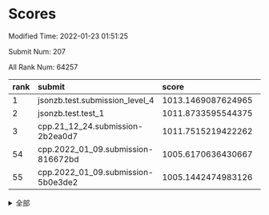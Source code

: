 # Scores

Modified Time: 2022-01-23 01:51:25

Submit Num: 207

All Rank Num: 64257

| rank |               submit               |       score        |       sigma        | pk_num |
| :--- | :--------------------------------- | :----------------- | :----------------- | :----- |
| 1    | jsonzb.test.submission_level_4     | 1013.1469087624965 | 0.7996081431465083 | 1243   |
| 2    | jsonzb.test.test_1                 | 1011.8733595544375 | 0.7793006871910793 | 1244   |
| 3    | cpp.21_12_24.submission-2b2ea0d7   | 1011.7515219422262 | 0.7703291231231494 | 1242   |
| 54   | cpp.2022_01_09.submission-816672bd | 1005.6170636430667 | 0.7198056254912362 | 1243   |
| 55   | cpp.2022_01_09.submission-5b0e3de2 | 1005.1442474983126 | 0.7190833611639024 | 1235   |


<details>
<summary>全部</summary>

| rank |                 submit                 |       score        |       sigma        | pk_num |
| :--- | :------------------------------------- | :----------------- | :----------------- | :----- |
| 1    | jsonzb.test.submission_level_4         | 1013.1469087624965 | 0.7996081431465083 | 1243   |
| 2    | jsonzb.test.test_1                     | 1011.8733595544375 | 0.7793006871910793 | 1244   |
| 3    | cpp.21_12_24.submission-2b2ea0d7       | 1011.7515219422262 | 0.7703291231231494 | 1242   |
| 4    | gobigger.level_3.submission_level_3_4  | 1011.4340550067757 | 0.7796518888365523 | 1245   |
| 5    | gobigger.level_3.submission_level_3_26 | 1011.1558516975331 | 0.773275804033975  | 1240   |
| 6    | gobigger.level_3.submission_level_3_33 | 1011.0096923531106 | 0.77043618462779   | 1241   |
| 7    | gobigger.level_3.submission_level_3_35 | 1010.9699732905251 | 0.7760512318799375 | 1241   |
| 8    | gobigger.level_3.submission_level_3_24 | 1010.9384414915709 | 0.7683455230919823 | 1241   |
| 9    | gobigger.level_3.submission_level_3_8  | 1010.8721320169496 | 0.7563630650062939 | 1242   |
| 10   | gobigger.level_3.submission_level_3_34 | 1010.8621101370833 | 0.764014394530597  | 1247   |
| 11   | gobigger.level_3.submission_level_3_46 | 1010.8202041624878 | 0.7472256579175828 | 1244   |
| 12   | gobigger.level_3.submission_level_3_40 | 1010.768588760641  | 0.7856529659350815 | 1237   |
| 13   | gobigger.level_3.submission_level_3_23 | 1010.5840914931767 | 0.7718251965518912 | 1242   |
| 14   | gobigger.level_3.submission_level_3_15 | 1010.489323772761  | 0.7761394447880864 | 1242   |
| 15   | gobigger.level_3.submission_level_3_18 | 1010.4390395195526 | 0.7559181646600106 | 1245   |
| 16   | gobigger.level_3.submission_level_3_22 | 1010.4119615110931 | 0.7596173380952911 | 1241   |
| 17   | gobigger.level_3.submission_level_3_42 | 1010.3424445306897 | 0.7700188222665096 | 1245   |
| 18   | gobigger.level_3.submission_level_3_43 | 1010.3405299412012 | 0.766922266970362  | 1241   |
| 19   | gobigger.level_3.submission_level_3_45 | 1010.3129308604906 | 0.7720494485676194 | 1244   |
| 20   | gobigger.level_3.submission_level_3_29 | 1010.2610484250104 | 0.7810625293434323 | 1241   |
| 21   | gobigger.level_3.submission_level_3_12 | 1010.163816668145  | 0.7658304859243845 | 1241   |
| 22   | gobigger.level_3.submission_level_3_1  | 1010.1109207440867 | 0.7422369413319193 | 1242   |
| 23   | gobigger.level_3.submission_level_3_36 | 1010.0037348870832 | 0.7640581246042312 | 1242   |
| 24   | gobigger.level_3.submission_level_3_5  | 1009.9980150644774 | 0.7518054964264097 | 1241   |
| 25   | gobigger.level_3.submission_level_3_9  | 1009.9181729895447 | 0.7444885349502408 | 1244   |
| 26   | gobigger.level_3.submission_level_3_2  | 1009.8955240148861 | 0.7465165976853172 | 1243   |
| 27   | gobigger.level_3.submission_level_3_0  | 1009.8595759956215 | 0.7667380578097948 | 1238   |
| 28   | gobigger.level_3.submission_level_3_6  | 1009.792135575587  | 0.7594794100783482 | 1240   |
| 29   | gobigger.level_3.submission_level_3_49 | 1009.7828025374401 | 0.7568509361954557 | 1241   |
| 30   | gobigger.level_3.submission_level_3_21 | 1009.6894605378635 | 0.7596704176280692 | 1240   |
| 31   | gobigger.level_3.submission_level_3_13 | 1009.6546019126006 | 0.7673309097073648 | 1245   |
| 32   | gobigger.level_3.submission_level_3_37 | 1009.6245680840665 | 0.7388829635940113 | 1240   |
| 33   | gobigger.level_3.submission_level_3_14 | 1009.6233908092597 | 0.7498747779057925 | 1235   |
| 34   | gobigger.level_3.submission_level_3_25 | 1009.5354456037435 | 0.7687402915247187 | 1243   |
| 35   | gobigger.level_3.submission_level_3_17 | 1009.5173602998753 | 0.7369211244384871 | 1234   |
| 36   | gobigger.level_3.submission_level_3_31 | 1009.4784451273786 | 0.7553353175354303 | 1238   |
| 37   | gobigger.level_3.submission_level_3_19 | 1009.4209768457819 | 0.7726020699663955 | 1241   |
| 38   | gobigger.level_3.submission_level_3_38 | 1009.4045311756139 | 0.7455146095761435 | 1236   |
| 39   | gobigger.level_3.submission_level_3_10 | 1009.350914877327  | 0.7433941549852784 | 1245   |
| 40   | gobigger.level_3.submission_level_3_30 | 1009.1998545642392 | 0.7351036525146746 | 1240   |
| 41   | gobigger.level_3.submission_level_3_28 | 1009.1803415940467 | 0.7455368619008125 | 1241   |
| 42   | gobigger.level_3.submission_level_3_48 | 1009.1526411395073 | 0.7508457978518507 | 1236   |
| 43   | gobigger.level_3.submission_level_3_11 | 1009.1353123593086 | 0.7386120097329587 | 1243   |
| 44   | gobigger.level_3.submission_level_3_32 | 1009.1053808079521 | 0.7422621861553498 | 1239   |
| 45   | gobigger.level_3.submission_level_3_3  | 1008.9033356874643 | 0.7311195819585979 | 1243   |
| 46   | gobigger.level_3.submission_level_3_47 | 1008.7239392448873 | 0.7365417994739701 | 1244   |
| 47   | gobigger.level_3.submission_level_3_20 | 1008.7025879722381 | 0.7377906294979484 | 1242   |
| 48   | gobigger.level_3.submission_level_3_41 | 1008.6683434504745 | 0.7346491876669541 | 1241   |
| 49   | gobigger.level_3.submission_level_3_39 | 1008.5713107675433 | 0.7568004996618629 | 1245   |
| 50   | gobigger.level_3.submission_level_3_27 | 1008.5329088216866 | 0.7427068649415542 | 1240   |
| 51   | gobigger.level_3.submission_level_3_16 | 1008.2672265146424 | 0.750423760816941  | 1239   |
| 52   | gobigger.level_3.submission_level_3_7  | 1008.0851706435157 | 0.7493185536525745 | 1237   |
| 53   | gobigger.level_3.submission_level_3_44 | 1007.9366738282752 | 0.732405535040847  | 1242   |
| 54   | cpp.2022_01_09.submission-816672bd     | 1005.6170636430667 | 0.7198056254912362 | 1243   |
| 55   | cpp.2022_01_09.submission-5b0e3de2     | 1005.1442474983126 | 0.7190833611639024 | 1235   |
| 56   | gobigger.level_1.submission_level_1_23 | 1005.1055985705419 | 0.7227717386142783 | 1245   |
| 57   | gobigger.level_1.submission_level_1_24 | 1004.9506845325706 | 0.7310805575647145 | 1245   |
| 58   | gobigger.level_1.submission_level_1_5  | 1004.7803855779887 | 0.7324839628200372 | 1241   |
| 59   | gobigger.level_1.submission_level_1_3  | 1004.6631409643508 | 0.7144241453977971 | 1241   |
| 60   | gobigger.level_1.submission_level_1_43 | 1004.5231423689008 | 0.7108294747742999 | 1243   |
| 61   | gobigger.level_1.submission_level_1_26 | 1004.2841088721959 | 0.7245290667493729 | 1240   |
| 62   | gobigger.level_1.submission_level_1_17 | 1004.0541258807357 | 0.7119157965511942 | 1242   |
| 63   | gobigger.level_1.submission_level_1_12 | 1004.022867102458  | 0.7119962191244088 | 1248   |
| 64   | gobigger.level_1.submission_level_1_9  | 1003.931196450447  | 0.7024116632356043 | 1239   |
| 65   | gobigger.level_1.submission_level_1_46 | 1003.8319233692255 | 0.7156992245083816 | 1240   |
| 66   | gobigger.level_1.submission_level_1_45 | 1003.8185313844454 | 0.710595360528314  | 1237   |
| 67   | gobigger.level_1.submission_level_1_25 | 1003.8161150073751 | 0.7258178639033108 | 1242   |
| 68   | gobigger.level_1.submission_level_1_19 | 1003.6576535957319 | 0.7108481452862003 | 1240   |
| 69   | gobigger.level_1.submission_level_1_48 | 1003.6261347533548 | 0.7156724548112595 | 1242   |
| 70   | gobigger.level_1.submission_level_1_35 | 1003.6234208696866 | 0.7098884362951652 | 1242   |
| 71   | gobigger.level_1.submission_level_1_28 | 1003.6233229988766 | 0.7155494437644443 | 1242   |
| 72   | gobigger.level_1.submission_level_1_36 | 1003.6051193844686 | 0.7067518947660323 | 1240   |
| 73   | gobigger.level_1.submission_level_1_39 | 1003.5426110975202 | 0.7200804222027262 | 1243   |
| 74   | gobigger.level_1.submission_level_1_21 | 1003.5199522937711 | 0.7209413135783783 | 1240   |
| 75   | gobigger.level_1.submission_level_1_15 | 1003.5117761030385 | 0.7176403370845812 | 1248   |
| 76   | gobigger.level_1.submission_level_1_2  | 1003.4816964359363 | 0.7167258845272468 | 1247   |
| 77   | gobigger.level_1.submission_level_1_7  | 1003.4780606313049 | 0.7085607787476709 | 1241   |
| 78   | gobigger.level_1.submission_level_1_10 | 1003.3941852921525 | 0.7130069400786496 | 1241   |
| 79   | gobigger.level_1.submission_level_1_33 | 1003.3937541659351 | 0.7221285839336846 | 1243   |
| 80   | gobigger.level_1.submission_level_1_31 | 1003.3516605484037 | 0.7031350721779662 | 1244   |
| 81   | gobigger.level_1.submission_level_1_20 | 1003.3181364288569 | 0.702923946173121  | 1245   |
| 82   | gobigger.level_1.submission_level_1_37 | 1003.2810418171837 | 0.7224020728608735 | 1243   |
| 83   | gobigger.level_1.submission_level_1_1  | 1003.2044171090853 | 0.7138390511586583 | 1244   |
| 84   | gobigger.level_1.submission_level_1_41 | 1003.1309952713708 | 0.7090671122548892 | 1245   |
| 85   | gobigger.level_1.submission_level_1_4  | 1003.1256769674491 | 0.7183254676614321 | 1242   |
| 86   | gobigger.level_1.submission_level_1_14 | 1003.1194269208767 | 0.7107751969787012 | 1241   |
| 87   | gobigger.level_1.submission_level_1_49 | 1003.0026194687961 | 0.7110141376283045 | 1239   |
| 88   | gobigger.level_1.submission_level_1_38 | 1002.995530788919  | 0.713350939716067  | 1246   |
| 89   | gobigger.level_1.submission_level_1_27 | 1002.9607352815182 | 0.7059048639396208 | 1241   |
| 90   | gobigger.level_1.submission_level_1_34 | 1002.9244415906632 | 0.7206908380358629 | 1242   |
| 91   | gobigger.level_1.submission_level_1_8  | 1002.8968464259199 | 0.7124180655306883 | 1243   |
| 92   | gobigger.level_1.submission_level_1_42 | 1002.896401778706  | 0.7050344791219807 | 1244   |
| 93   | gobigger.level_1.submission_level_1_6  | 1002.8699919706967 | 0.7041848949556748 | 1247   |
| 94   | gobigger.level_1.submission_level_1_22 | 1002.7877842554502 | 0.7031456863180015 | 1243   |
| 95   | gobigger.level_1.submission_level_1_11 | 1002.7735886927696 | 0.7158674314274376 | 1240   |
| 96   | gobigger.level_1.submission_level_1_29 | 1002.7094458692261 | 0.7145024606864271 | 1244   |
| 97   | gobigger.level_1.submission_level_1_32 | 1002.6691355881769 | 0.7097448067463121 | 1244   |
| 98   | gobigger.level_1.submission_level_1_44 | 1002.6212789890067 | 0.7201405462637172 | 1238   |
| 99   | gobigger.level_1.submission_level_1_30 | 1002.5589525615284 | 0.7124504847469253 | 1242   |
| 100  | gobigger.level_1.submission_level_1_13 | 1002.3791329156332 | 0.7182228794321048 | 1242   |
| 101  | gobigger.level_1.submission_level_1_0  | 1002.3452737313938 | 0.6995020573054905 | 1244   |
| 102  | gobigger.level_1.submission_level_1_40 | 1002.2985305399741 | 0.7166031349468737 | 1245   |
| 103  | gobigger.level_1.submission_level_1_47 | 1002.2261431457624 | 0.7146852403693246 | 1237   |
| 104  | gobigger.level_1.submission_level_1_18 | 1002.1748342286041 | 0.6975132719674267 | 1237   |
| 105  | gobigger.level_1.submission_level_1_16 | 1001.7977747376971 | 0.7168777460698961 | 1243   |
| 106  | gobigger.random.submission_random_17   | 997.2587808545655  | 0.707496487653092  | 1243   |
| 107  | gobigger.random.submission_random_16   | 997.1982499808516  | 0.7221543537916505 | 1243   |
| 108  | gobigger.random.submission_random_35   | 997.1448383121937  | 0.7176152477106976 | 1240   |
| 109  | gobigger.random.submission_random_4    | 997.1038614334132  | 0.6968874448976495 | 1237   |
| 110  | gobigger.random.submission_random_33   | 997.0637444492367  | 0.7097909297597497 | 1239   |
| 111  | gobigger.random.submission_random_13   | 996.879844021474   | 0.718863793392346  | 1243   |
| 112  | gobigger.random.submission_random_37   | 996.8746986093112  | 0.7132450947161223 | 1240   |
| 113  | gobigger.random.submission_random_5    | 996.5992896484012  | 0.7143657708702895 | 1240   |
| 114  | gobigger.random.submission_random_26   | 996.5983262965882  | 0.709560506321481  | 1241   |
| 115  | gobigger.random.submission_random_45   | 996.5352111106184  | 0.7069993863057378 | 1240   |
| 116  | gobigger.random.submission_random_30   | 996.41197541344    | 0.7099747313227205 | 1231   |
| 117  | gobigger.random.submission_random_47   | 996.3730708485974  | 0.7060512642794311 | 1242   |
| 118  | gobigger.random.submission_random_36   | 996.291720397106   | 0.7089025568957771 | 1242   |
| 119  | gobigger.random.submission_random_3    | 996.1924977173372  | 0.704164815083712  | 1240   |
| 120  | gobigger.random.submission_random_31   | 996.0918786349093  | 0.7053658134228045 | 1246   |
| 121  | gobigger.random.submission_random_1    | 996.003608996962   | 0.718568498574583  | 1240   |
| 122  | gobigger.random.submission_random_7    | 995.9918736765846  | 0.7041654343712619 | 1245   |
| 123  | gobigger.random.submission_random_39   | 995.9567039188896  | 0.7019636723965138 | 1245   |
| 124  | gobigger.random.submission_random_19   | 995.9392363218291  | 0.7050967262001895 | 1240   |
| 125  | gobigger.random.submission_random_25   | 995.9057380364688  | 0.7105772917346727 | 1241   |
| 126  | gobigger.random.submission_random_29   | 995.8850208290634  | 0.7184342604201955 | 1240   |
| 127  | gobigger.random.submission_random_44   | 995.8683130030927  | 0.7025446174026452 | 1242   |
| 128  | gobigger.random.submission_random_14   | 995.8484234880135  | 0.7287565394176692 | 1248   |
| 129  | gobigger.random.submission_random_46   | 995.8386739489138  | 0.702159505220022  | 1240   |
| 130  | gobigger.random.submission_random_12   | 995.8282227413712  | 0.7038488449646771 | 1236   |
| 131  | gobigger.random.submission_random_32   | 995.7986455031433  | 0.7267059305339202 | 1239   |
| 132  | gobigger.random.submission_random_23   | 995.7973940181547  | 0.7224487173932277 | 1235   |
| 133  | gobigger.random.submission_random_42   | 995.7086845397191  | 0.7205199503023026 | 1240   |
| 134  | gobigger.random.submission_random_21   | 995.6217880974278  | 0.7105863790256245 | 1244   |
| 135  | gobigger.random.submission_random_20   | 995.6014845978525  | 0.7079479369456313 | 1236   |
| 136  | gobigger.random.submission_random_40   | 995.5622026127406  | 0.70733509369599   | 1249   |
| 137  | gobigger.random.submission_random_34   | 995.4597760353716  | 0.7158091244634677 | 1240   |
| 138  | gobigger.random.submission_random_2    | 995.4196200572835  | 0.7205399589860922 | 1246   |
| 139  | gobigger.random.submission_random_41   | 995.4053250024375  | 0.7033971874042813 | 1237   |
| 140  | gobigger.random.submission_random_18   | 995.2440471548989  | 0.7058024242142393 | 1245   |
| 141  | gobigger.random.submission_random_15   | 995.2278664113628  | 0.7243458929595883 | 1242   |
| 142  | gobigger.random.submission_random_43   | 995.1960411805718  | 0.7048589810597736 | 1242   |
| 143  | gobigger.random.submission_random_8    | 995.18605939945    | 0.7033680304968848 | 1243   |
| 144  | gobigger.random.submission_random_38   | 995.157895717839   | 0.7009329344733949 | 1243   |
| 145  | gobigger.random.submission_random_28   | 995.1402322485022  | 0.7166665257656911 | 1244   |
| 146  | gobigger.random.submission_random_10   | 995.1341917216253  | 0.7199653346330995 | 1243   |
| 147  | gobigger.random.submission_random_0    | 995.1316462278231  | 0.7146695909845449 | 1243   |
| 148  | gobigger.random.submission_random_24   | 995.100459145448   | 0.7146732997968446 | 1240   |
| 149  | gobigger.random.submission_random_49   | 995.0680625121171  | 0.711813849895146  | 1243   |
| 150  | gobigger.random.submission_random_27   | 995.0163901588215  | 0.7117103122887019 | 1240   |
| 151  | gobigger.random.submission_random_11   | 994.9494590614647  | 0.7258394605507182 | 1242   |
| 152  | gobigger.random.submission_random_22   | 994.9100890354065  | 0.7060656459235408 | 1240   |
| 153  | gobigger.random.submission_random_6    | 994.8402651442653  | 0.7155284247864019 | 1246   |
| 154  | gobigger.random.submission_random_48   | 994.6515378294275  | 0.7182435786758334 | 1245   |
| 155  | gobigger.random.submission_random_9    | 994.3033187385173  | 0.7188139612988228 | 1237   |
| 156  | gobigger.level_2.submission_level_2_44 | 994.158402014018   | 0.7380672343627248 | 1244   |
| 157  | gobigger.level_2.submission_level_2_25 | 993.9109124068927  | 0.727453239627831  | 1236   |
| 158  | gobigger.level_2.submission_level_2_32 | 993.858052913555   | 0.7144718382446945 | 1241   |
| 159  | gobigger.level_2.submission_level_2_17 | 993.6897368545383  | 0.741002164172141  | 1244   |
| 160  | gobigger.level_2.submission_level_2_26 | 993.6458998345848  | 0.7323361414625966 | 1244   |
| 161  | gobigger.level_2.submission_level_2_23 | 993.4318679132836  | 0.7599416927848655 | 1245   |
| 162  | gobigger.level_2.submission_level_2_40 | 993.380387713744   | 0.7314427829114823 | 1238   |
| 163  | gobigger.level_2.submission_level_2_14 | 993.0226714226784  | 0.7318991079809188 | 1245   |
| 164  | gobigger.level_2.submission_level_2_15 | 993.0173192095862  | 0.7463309100945119 | 1240   |
| 165  | gobigger.level_2.submission_level_2_45 | 992.9445304446632  | 0.7317818733245108 | 1244   |
| 166  | gobigger.level_2.submission_level_2_2  | 992.8756542890849  | 0.7473683239120772 | 1243   |
| 167  | gobigger.level_2.submission_level_2_30 | 992.827144700859   | 0.7279495452387004 | 1242   |
| 168  | gobigger.level_2.submission_level_2_42 | 992.7736606712214  | 0.7406982141746526 | 1239   |
| 169  | gobigger.level_2.submission_level_2_0  | 992.7549980733476  | 0.7376941992467879 | 1244   |
| 170  | gobigger.level_2.submission_level_2_6  | 992.6617512346281  | 0.7443716776605592 | 1241   |
| 171  | gobigger.level_2.submission_level_2_31 | 992.6503549536731  | 0.7314306467564263 | 1245   |
| 172  | gobigger.level_2.submission_level_2_1  | 992.4915979826592  | 0.7595382878749289 | 1235   |
| 173  | gobigger.level_2.submission_level_2_10 | 992.4178170382673  | 0.7362135089156012 | 1243   |
| 174  | gobigger.level_2.submission_level_2_29 | 992.3166384118816  | 0.7409133505487384 | 1244   |
| 175  | gobigger.level_2.submission_level_2_21 | 992.2994405239049  | 0.7585954250025865 | 1236   |
| 176  | gobigger.level_2.submission_level_2_24 | 992.2149924505537  | 0.7416767040925695 | 1248   |
| 177  | gobigger.level_2.submission_level_2_7  | 992.1242803427011  | 0.7453797449783873 | 1240   |
| 178  | gobigger.level_2.submission_level_2_34 | 992.1186711666701  | 0.7332943534671518 | 1247   |
| 179  | gobigger.level_2.submission_level_2_20 | 992.0565769814237  | 0.7342455996594314 | 1242   |
| 180  | gobigger.level_2.submission_level_2_8  | 991.9615876735862  | 0.773847421680038  | 1239   |
| 181  | gobigger.level_2.submission_level_2_12 | 991.836730369688   | 0.7529512027410431 | 1242   |
| 182  | gobigger.level_2.submission_level_2_16 | 991.8265839497122  | 0.7315489221221311 | 1246   |
| 183  | gobigger.level_2.submission_level_2_36 | 991.8129652867461  | 0.7438108735342256 | 1237   |
| 184  | gobigger.level_2.submission_level_2_3  | 991.7711883528851  | 0.738581501003453  | 1241   |
| 185  | gobigger.level_2.submission_level_2_9  | 991.7259077939277  | 0.7313725770609103 | 1243   |
| 186  | gobigger.level_2.submission_level_2_19 | 991.714467294209   | 0.7575979912906743 | 1240   |
| 187  | gobigger.level_2.submission_level_2_49 | 991.704749486305   | 0.7611094638486661 | 1241   |
| 188  | gobigger.level_2.submission_level_2_41 | 991.6649861525432  | 0.7360180656138854 | 1239   |
| 189  | gobigger.level_2.submission_level_2_22 | 991.6640873285457  | 0.7626113559700154 | 1241   |
| 190  | gobigger.level_2.submission_level_2_35 | 991.6462614266329  | 0.7551183745148288 | 1245   |
| 191  | gobigger.level_2.submission_level_2_33 | 991.5925901655369  | 0.7625501161768284 | 1242   |
| 192  | gobigger.level_2.submission_level_2_47 | 991.4823200425698  | 0.7567436122070264 | 1242   |
| 193  | gobigger.level_2.submission_level_2_39 | 991.4767179733906  | 0.7704743292063054 | 1240   |
| 194  | gobigger.level_2.submission_level_2_5  | 991.4548906409132  | 0.7439815749269804 | 1241   |
| 195  | gobigger.level_2.submission_level_2_37 | 991.4402865968267  | 0.7405785990703556 | 1244   |
| 196  | gobigger.level_2.submission_level_2_18 | 991.4296919728588  | 0.7410105658281749 | 1243   |
| 197  | gobigger.level_2.submission_level_2_38 | 991.3475105055252  | 0.7348602790885874 | 1238   |
| 198  | gobigger.level_2.submission_level_2_27 | 991.3285584623334  | 0.7591731089303035 | 1245   |
| 199  | gobigger.level_2.submission_level_2_11 | 991.3086389626421  | 0.7640536703515604 | 1247   |
| 200  | gobigger.level_2.submission_level_2_46 | 991.2909039610323  | 0.749886119112805  | 1241   |
| 201  | gobigger.level_2.submission_level_2_13 | 990.9147645360379  | 0.7490185291875694 | 1245   |
| 202  | gobigger.level_2.submission_level_2_4  | 990.6538861759905  | 0.7782305546468591 | 1237   |
| 203  | gobigger.level_2.submission_level_2_28 | 990.5070456640534  | 0.7582567213492621 | 1240   |
| 204  | gobigger.level_2.submission_level_2_43 | 990.4489817486327  | 0.7566631465371807 | 1248   |
| 205  | gobigger.level_2.submission_level_2_48 | 990.4442123932441  | 0.7467746067021221 | 1238   |
| 206  | gobigger.none.submission_none_0        | 976.3098305139769  | 1.3641229462293447 | 1241   |
| 207  | gobigger.none.submission_none_1        | 976.0321744477152  | 1.4094524227866905 | 1243   |

</details>
